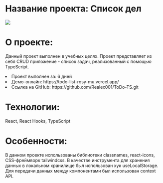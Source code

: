 <h1>Название проекта: Список дел</h1>

<img src="https://github.com/Realex001/ToDo-TS/assets/164393853/29ef5347-7e90-41b6-8596-580b5d80ae71">

<h1>О проекте:</h1>
<p>Данный проект выполнен в учебных целях. Проект представляет из себя CRUD приложение - список задач, реализованный с помощью TypeScript.</p>
<li>Проект выполнен за: 6 дней</li>
<li>Демо-онлайн: https://todo-list-rosy-mu.vercel.app/</li>
<li>Ссылка на GitHub: https://github.com/Realex001/ToDo-TS.git</li>

<h1>Технологии:</h1>
<p>React, React Hooks, TypeScript</p>

<h1>Особенности:</h1>
<p>В данном проекте использованы библиотеки classnames, react-icons, CSS-фреймворк tailwindcss. В качестве инструмента для хранения данных в локальном хранилище был использован хук useLocalStorage. Для передачи данных между компонентами был использован context API.  </p>
